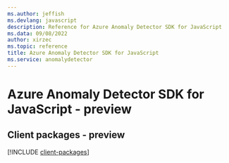 ```yaml
---
ms.author: jeffish
ms.devlang: javascript
description: Reference for Azure Anomaly Detector SDK for JavaScript
ms.data: 09/08/2022
author: xirzec
ms.topic: reference
title: Azure Anomaly Detector SDK for JavaScript
ms.service: anomalydetector
---
```

# Azure Anomaly Detector SDK for JavaScript - preview

## Client packages - preview
[!INCLUDE [client-packages](anomaly-detector-client-index.md)]